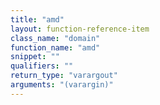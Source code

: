 ```yaml
---
title: "amd"
layout: function-reference-item
class_name: "domain"
function_name: "amd"
snippet: ""
qualifiers: ""
return_type: "varargout"
arguments: "(varargin)"
---
```


<pre class="help-text"></pre>